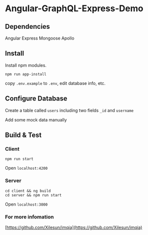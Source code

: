 # Angular-GraphQL-Express-Demo

## Dependencies
Angular
Express
Mongoose
Apollo

## Install

Install npm modules.

```shell
npm run app-install
```

copy `.env.example` to `.env`, edit database info, etc.

## Configure Database

Create a table called `users` including two fields `_id` and `username`

Add some mock data manually

## Build & Test

### Client

```shell
npm run start
```

Open `localhost:4200`

### Server

```shell
cd client && ng build
cd server && npm run start
```

Open `localhost:3000`

### For more infomation

[https://github.com/Xilesun/imqia](https://github.com/Xilesun/imqia)

